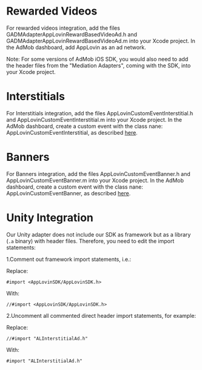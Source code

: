 Rewarded Videos
====================
For rewarded videos integration, add the files GADMAdapterAppLovinRewardBasedVideoAd.h and GADMAdapterAppLovinRewardBasedVideoAd.m into your Xcode project. In the AdMob dashboard, add AppLovin as an ad network.

Note: For some versions of AdMob iOS SDK, you would also need to add the header files from the "Mediation Adapters", coming with the SDK, into your Xcode project.

Interstitials
====================
For Interstitials integration, add the files AppLovinCustomEventInterstitial.h and AppLovinCustomEventInterstitial.m into your Xcode project. In the AdMob dashboard, create a custom event with the class nane: AppLovinCustomEventInterstitial, as described [here](https://applovin.com/integration#adMobIntegration).

Banners
====================
For Banners integration, add the files AppLovinCustomEventBanner.h and AppLovinCustomEventBanner.m into your Xcode project. In the AdMob dashboard, create a custom event with the class nane: AppLovinCustomEventBanner, as described [here](https://applovin.com/integration#adMobIntegration).


Unity Integration
====================
Our Unity adapter does not include our SDK as framework but as a library (`.a` binary) with header files. Therefore, you need to edit the import statements:

1.Comment out framework import statements, i.e.:

Replace:

`#import <AppLovinSDK/AppLovinSDK.h>`

With:

`//#import <AppLovinSDK/AppLovinSDK.h>`


2.Uncomment all commented direct header import statements, for example:

Replace:

`//#import "ALInterstitialAd.h"`

With:

`#import "ALInterstitialAd.h"`
